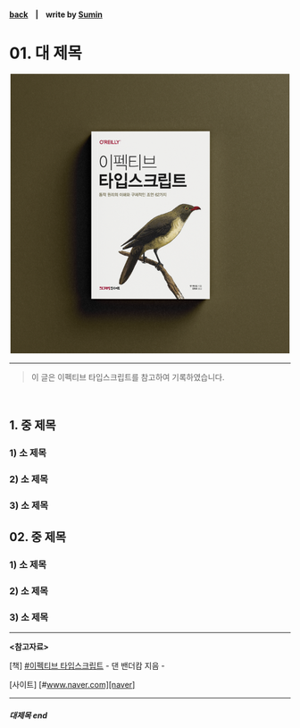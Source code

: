 #### [back](../../../README.md) &nbsp;&nbsp; | &nbsp;&nbsp; write by [Sumin](sumin)

# 01. 대 제목

<p align="center" style="width:500px; margin: 0 auto">
    <img src="../image/main.png">
</p>

---

> 이 글은 이펙티브 타입스크립트를 참고하여 기록하였습니다.

<br>

## 1. 중 제목

### 1) 소 제목
### 2) 소 제목
### 3) 소 제목
## 02. 중 제목

### 1) 소 제목
### 2) 소 제목
### 3) 소 제목


---

<strong><참고자료></strong>

[책] [#이펙티브 타입스크립트][effective-typescript] - 댄 밴더캄 지음 -

[사이트] [#www.naver.com][naver]

---

##### 대제목 end


[effective-typescript]: https://www.aladin.co.kr/shop/wproduct.aspx?ItemId=273193135&start=slayer
[sangcho]: https://github.com/SangchoKim
[taeHyen]: https://github.com/rlaxogus0517
[kangHyen]: https://github.com/bebekh1216
[sumin]: https://github.com/ttumzzi
[naver]: https://www.aladin.co.kr/shop/wproduct.aspx?ISBN=K532636268&start=pnaver_02

